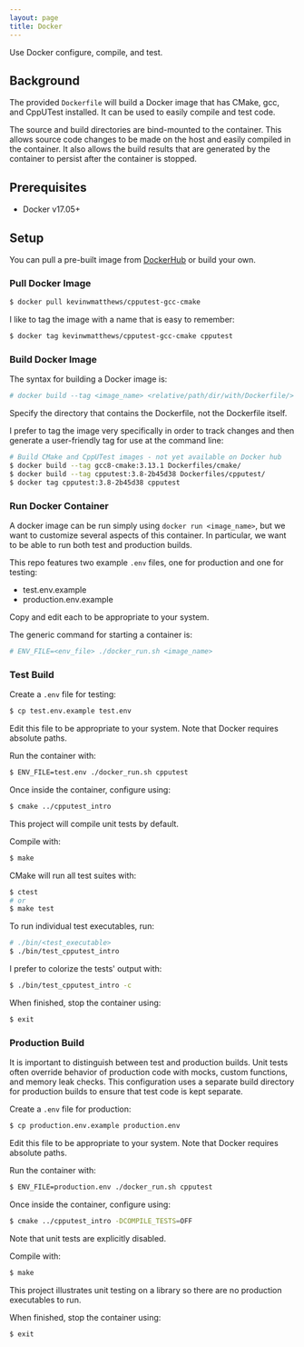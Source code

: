 ```yaml
---
layout: page
title: Docker
---
```


Use Docker configure, compile, and test.

## Background

The provided `Dockerfile` will build a Docker image that has CMake, gcc, and
CppUTest installed. It can be used to easily compile and test code.

The source and build directories are bind-mounted to the container. This
allows source code changes to be made on the host and easily compiled in the
container. It also allows the build results that are generated by the container
to persist after the container is stopped.

## Prerequisites

  * Docker v17.05+

## Setup

You can pull a pre-built image from
[DockerHub](https://hub.docker.com/r/kevinwmatthews/cpputest-gcc-cmake/)
or build your own.

### Pull Docker Image

```bash
$ docker pull kevinwmatthews/cpputest-gcc-cmake
```

I like to tag the image with a name that is easy to remember:
```bash
$ docker tag kevinwmatthews/cpputest-gcc-cmake cpputest
```


### Build Docker Image

The syntax for building a Docker image is:
```bash
# docker build --tag <image_name> <relative/path/dir/with/Dockerfile/>
```
Specify the directory that contains the Dockerfile, not the Dockerfile itself.

I prefer to tag the image very specifically in order to track changes and then
generate a user-friendly tag for use at the command line:
```bash
# Build CMake and CppUTest images - not yet available on Docker hub
$ docker build --tag gcc8-cmake:3.13.1 Dockerfiles/cmake/
$ docker build --tag cpputest:3.8-2b45d38 Dockerfiles/cpputest/
$ docker tag cpputest:3.8-2b45d38 cpputest
```


### Run Docker Container

A docker image can be run simply using `docker run <image_name>`, but we want to
customize several aspects of this container. In particular, we want to be able
to run both test and production builds.

This repo features two example `.env` files, one for production and one for testing:

  * test.env.example
  * production.env.example

Copy and edit each to be appropriate to your system.

The generic command for starting a container is:
```bash
# ENV_FILE=<env_file> ./docker_run.sh <image_name>
```


### Test Build

Create a `.env` file for testing:
```bash
$ cp test.env.example test.env
```
Edit this file to be appropriate to your system. Note that Docker requires
absolute paths.

Run the container with:
```bash
$ ENV_FILE=test.env ./docker_run.sh cpputest
```

Once inside the container, configure using:
```bash
$ cmake ../cpputest_intro
```
This project will compile unit tests by default.

Compile with:
```bash
$ make
```

CMake will run all test suites with:
```bash
$ ctest
# or
$ make test
```

To run individual test executables, run:
```bash
# ./bin/<test_executable>
$ ./bin/test_cpputest_intro
```

I prefer to colorize the tests' output with:
```bash
$ ./bin/test_cpputest_intro -c
```

When finished, stop the container using:
```bash
$ exit
```


### Production Build

It is important to distinguish between test and production builds. Unit tests
often override behavior of production code with mocks, custom functions, and
memory leak checks. This configuration uses a separate build directory for
production builds to ensure that test code is kept separate.

Create a `.env` file for production:
```bash
$ cp production.env.example production.env
```
Edit this file to be appropriate to your system. Note that Docker requires
absolute paths.

Run the container with:
```bash
$ ENV_FILE=production.env ./docker_run.sh cpputest
```

Once inside the container, configure using:
```bash
$ cmake ../cpputest_intro -DCOMPILE_TESTS=OFF
```
Note that unit tests are explicitly disabled.

Compile with:
```bash
$ make
```

This project illustrates unit testing on a library so there are no production
executables to run.

When finished, stop the container using:
```bash
$ exit
```
